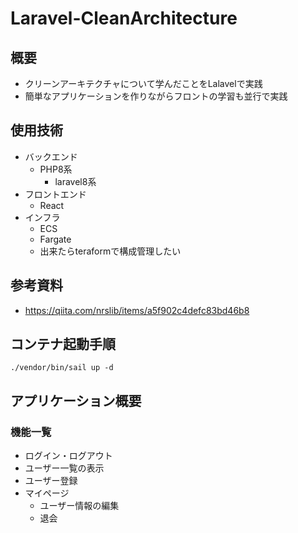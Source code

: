 # Laravel-CleanArchitecture
## 概要
- クリーンアーキテクチャについて学んだことをLalavelで実践
- 簡単なアプリケーションを作りながらフロントの学習も並行で実践

## 使用技術
- バックエンド
    - PHP8系
        - laravel8系
- フロントエンド
    - React
- インフラ
    - ECS
    - Fargate
    - 出来たらteraformで構成管理したい

## 参考資料
- https://qiita.com/nrslib/items/a5f902c4defc83bd46b8

## コンテナ起動手順
```
./vendor/bin/sail up -d
```

## アプリケーション概要
### 機能一覧
- ログイン・ログアウト
- ユーザー一覧の表示
- ユーザー登録
- マイページ
    - ユーザー情報の編集
    - 退会
